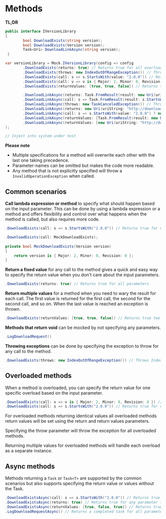 ﻿# Methods

__TL;DR__

```csharp
public interface IVersionLibrary
{
        bool DownloadExists(string version);
        bool DownloadExists(Version version);
        Task<Uri> DownloadLinkAsync(string version);
 }

var versionLibrary = Mock.IVersionLibrary(config => config
        .DownloadExists(returns: true) // Returns true for all overloads
        .DownloadExists(throws: new IndexOutOfRangeException()) // Throws IndexOutOfRangeException for all overloads
        .DownloadExists(call: s => s.StartsWith(value: "2.0.0")) // Returns true for version 2.0.0.x base on a string parameter
        .DownloadExists(call: v => v is { Major: 2, Minor: 0, Revision: 0 }) // Returns true for version 2.0.0.x based on a version parameter
        .DownloadExists(returnValues: [true, true, false]) // Returns true two times, then false

        .DownloadLinkAsync(returns: Task.FromResult(result: new Uri(uriString: "http://downloads/2.0.0"))) // Returns a task containing a download link for all versions
        .DownloadLinkAsync(call: s => Task.FromResult(result: s.StartsWith(value: "2.0.0") ? new Uri(uriString: "http://downloads/2.0.0") : new Uri(uriString: "http://downloads/UnknownVersion"))) // Returns a task containing a download link for version 2.0.0.x otherwise a error link
        .DownloadLinkAsync(throws: new TaskCanceledException()) // Throws IndexOutOfRangeException for all parameters
        .DownloadLinkAsync(returns: new Uri(uriString: "http://downloads/2.0.0")) // Returns a task containing a download link for all versions
        .DownloadLinkAsync(call: s => s.StartsWith(value: "2.0.0") ? new Uri(uriString: "http://downloads/2.0.0") : new Uri(uriString: "http://downloads/UnknownVersion")) // Returns a task containing a download link for version 2.0.0.x otherwise a error link
        .DownloadLinkAsync(returnValues: [Task.FromResult(result: new Uri(uriString: "http://downloads/1.0.0")), Task.FromResult(result: new Uri(uriString: "http://downloads/1.1.0")), Task.FromResult(result: new Uri(uriString: "http://downloads/2.0.0"))]) // Returns a task with a download link
        .DownloadLinkAsync(returnValues: [new Uri(uriString: "http://downloads/2.0.0"), new Uri(uriString: "http://downloads/2.0.0"), new Uri(uriString: "http://downloads/2.0.0")]) // Returns a task with a download link
);

// Inject into system under test
```

__Please note__

- Multiple specifications for a method will overwrite each other with the last one taking precedence.
- Parameter-names can be omitted but makes the code more readable.
- Any method that is not explicitly specified will throw a `InvalidOperationException` when called.

## Common scenarios

__Call lambda expression or method__  to specify what should happen based on the input parameter. 
This can be done by using a lambda expression or a method and offers flexibility and control over what happens when the method is called, but also requires more code.

```csharp
.DownloadExists(call: s => s.StartsWith("2.0.0")) // Returns true for version 2.0.0.x based on a string parameter
```

```csharp
.DownloadExists(call: MockDownloadExists); 
      
private bool MockDownloadExists(Version version)
{
    return version is { Major: 2, Minor: 0, Revision: 0 };
}
```

__Return a fixed value__ for any call to the method gives a quick and easy way to specify the return value when you don't care about the input parameters.

```csharp
.DownloadExists(returns: true) // Returns true for all parameters
```

__Return multiple values__ for a method when you need to wary the result for each call. The first value is returned for the first call, the second for the second call, and so on.
When the last value is reached an exception is thrown.

  ```csharp
  .DownloadExists(returnValues: [true, true, false]) // Returns true two times, then false
  ```

__Methods that return void__ can be mocked by not specifying any parameters.

```csharp
.LogDownloadRequest()
```

__Throwing exceptions__ can be done by specifying the exception to throw for any call to the method.

```csharp
.DownloadExists(throws: new IndexOutOfRangeException()) // Throws IndexOutOfRangeException for all versions
```

## Overloaded methods

When a method is overloaded, you can specify the return value for one specific overload based on the input parameter.

```csharp
.DownloadExists(call: v => v is { Major: 2, Minor: 0, Revision: 0 }) // Returns true for version 2.0.0.x based on a version parameter
.DownloadExists(call: s => s.StartsWith("2.0.0")) // Returns true for version 2.0.0.x base on a string parameter
```

For overloaded methods returning identical values all overloaded methods return values will be set using the return and return values parameters.

Specifying the throw parameter will throw the exception for all overloaded methods.

Returning multiple values for overloaded methods will handle each overload as a separate instance.

## Async methods

Methods returning a `Task` or `Task<T>` are supported by the common scenarios but also supports specifying the return value or values without the Task.

```csharp
.DownloadExistsAsync(call: s => s.StartsWith("2.0.0")) // Returns true for version 2.0.0.x that will be wrapped in a task
.DownloadExistsAsync(returns: true) // Returns true for any parameter that will be wrapped in a task
.DownloadExistsAsync(returnValues: [true, false, true]) // Returns true, false, true for the first, second, and third call that will be wrapped in a task
.LogDownloadRequestAsync() // Returns a completed task for all parameters
```
